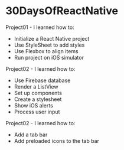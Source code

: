 # 30DaysOfReactNative

Project01 - I learned how to:
  - Initialize a React Native project
  - Use StyleSheet to add styles
  - Use Flexbox to align items
  - Run project on iOS simulator

Project02 - I learned how to:
  - Use Firebase database
  - Render a ListView
  - Set up components
  - Create a stylesheet
  - Show iOS alerts
  - Process user input

Project02 - I learned how to:
  - Add a tab bar
  - Add preloaded icons to the tab bar
